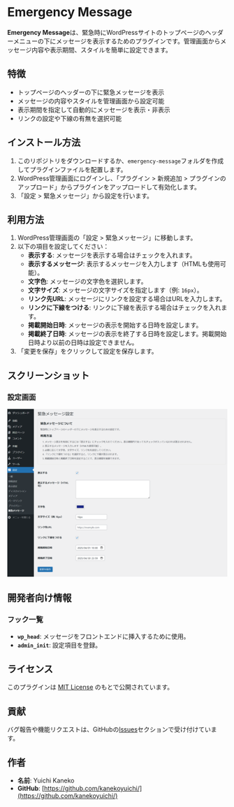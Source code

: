 # Emergency Message
**Emergency Message**は、緊急時にWordPressサイトのトップページのヘッダーメニューの下にメッセージを表示するためのプラグインです。管理画面からメッセージ内容や表示期間、スタイルを簡単に設定できます。

## 特徴
- トップページのヘッダーの下に緊急メッセージを表示
- メッセージの内容やスタイルを管理画面から設定可能
- 表示期間を指定して自動的にメッセージを表示・非表示
- リンクの設定や下線の有無を選択可能

## インストール方法
1. このリポジトリをダウンロードするか、`emergency-message`フォルダを作成してプラグインファイルを配置します。
2. WordPress管理画面にログインし、「プラグイン > 新規追加 > プラグインのアップロード」からプラグインをアップロードして有効化します。
3. 「設定 > 緊急メッセージ」から設定を行います。

## 利用方法
1. WordPress管理画面の「設定 > 緊急メッセージ」に移動します。
2. 以下の項目を設定してください：
   - **表示する**: メッセージを表示する場合はチェックを入れます。
   - **表示するメッセージ**: 表示するメッセージを入力します（HTMLも使用可能）。
   - **文字色**: メッセージの文字色を選択します。
   - **文字サイズ**: メッセージの文字サイズを指定します（例: `16px`）。
   - **リンク先URL**: メッセージにリンクを設定する場合はURLを入力します。
   - **リンクに下線をつける**: リンクに下線を表示する場合はチェックを入れます。
   - **掲載開始日時**: メッセージの表示を開始する日時を設定します。
   - **掲載終了日時**: メッセージの表示を終了する日時を設定します。掲載開始日時より以前の日時は設定できません。
3. 「変更を保存」をクリックして設定を保存します。

## スクリーンショット
### 設定画面
![設定画面](screenshot.png)

## 開発者向け情報
### フック一覧
- **`wp_head`**: メッセージをフロントエンドに挿入するために使用。
- **`admin_init`**: 設定項目を登録。

## ライセンス
このプラグインは [MIT License](LICENSE) のもとで公開されています。

## 貢献
バグ報告や機能リクエストは、GitHubの[Issues](https://github.com/your-repo/emergency-message/issues)セクションで受け付けています。

## 作者
- **名前**: Yuichi Kaneko
- **GitHub**: [https://github.com/kanekoyuichi/](https://github.com/kanekoyuichi/)